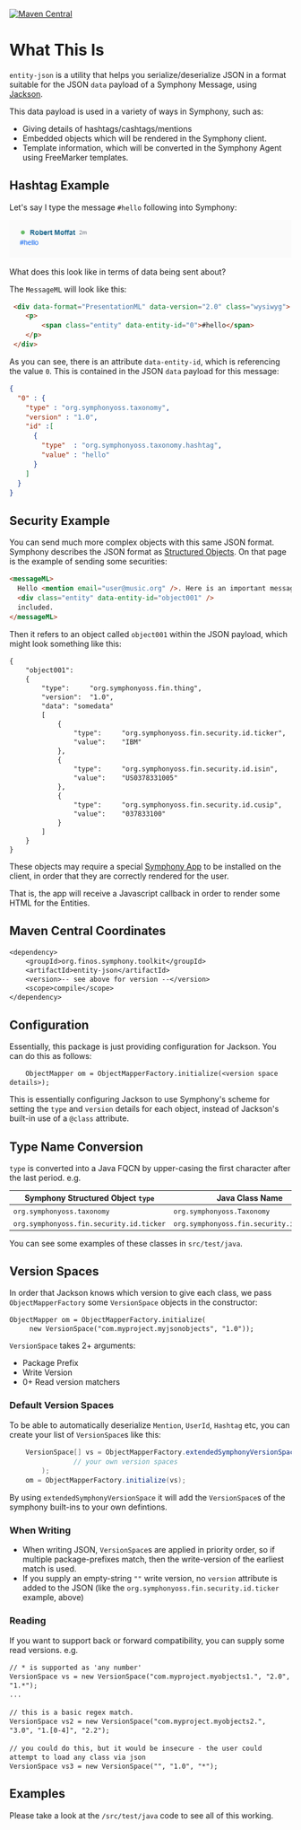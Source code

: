 [![Maven Central](https://img.shields.io/maven-central/v/org.finos.symphony.toolkit/symphony-java-toolkit)](https://search.maven.org/search?q=org.finos.symphony.toolkit)

# What This Is

`entity-json` is a utility that helps you serialize/deserialize JSON in a format suitable for the JSON `data` payload of a Symphony Message, using [Jackson](https://github.com/FasterXML/jackson).

This data payload is used in a variety of ways in Symphony, such as:

 - Giving details of hashtags/cashtags/mentions
 - Embedded objects which will be rendered in the Symphony client.
 - Template information, which will be converted in the Symphony Agent using FreeMarker templates.

## Hashtag Example

Let's say I type the message `#hello` following into Symphony:

![Hello](images/hello.png)

What does this look like in terms of data being sent about?

The `MessageML` will look like this:

```html
 <div data-format="PresentationML" data-version="2.0" class="wysiwyg">
    <p>
        <span class="entity" data-entity-id="0">#hello</span> 
    </p>
 </div>
```

As you can see, there is an attribute `data-entity-id`, which is referencing the value `0`.  This is contained in the JSON `data` payload for this message:

```json
{
  "0" : {
    "type" : "org.symphonyoss.taxonomy",
    "version" : "1.0",
    "id" :[ 
      {
        "type"  : "org.symphonyoss.taxonomy.hashtag",
        "value" : "hello"
      }
    ]
  }
}
```

## Security Example

You can send much more complex objects with this same JSON format.  Symphony describes the JSON format as [Structured Objects](https://developers.symphony.com/symphony-developer/docs/objects).  On that page is the example of sending some securities:

```html
<messageML>
  Hello <mention email="user@music.org" />. Here is an important message with an
  <div class="entity" data-entity-id="object001" /> 
  included.
</messageML>
```

Then it refers to an object called `object001` within the JSON payload, which might look something like this:

```
{
    "object001":
    {
        "type":     "org.symphonyoss.fin.thing",
        "version":  "1.0",
        "data": "somedata"
        [
            {
                "type":     "org.symphonyoss.fin.security.id.ticker",
                "value":    "IBM"
            },
            {
                "type":     "org.symphonyoss.fin.security.id.isin",
                "value":    "US0378331005"
            },
            {
                "type":     "org.symphonyoss.fin.security.id.cusip",
                "value":    "037833100"
            }
        ]
    }
}
```

These objects may require a special [Symphony App](https://symphony.com/resource/app-directory/) to be installed on the client, in order that they are correctly rendered for the user.  

That is, the app will receive a Javascript callback in order to render some HTML for the Entities.

## Maven Central Coordinates

```
<dependency>
    <groupId>org.finos.symphony.toolkit</groupId>
    <artifactId>entity-json</artifactId>
    <version>-- see above for version --</version>
    <scope>compile</scope>
</dependency>
```

## Configuration

Essentially, this package is just providing configuration for Jackson.  You can do this as follows:

```
    ObjectMapper om = ObjectMapperFactory.initialize(<version space details>);
```

This is essentially configuring Jackson to use Symphony's scheme for setting the `type` and `version` details for each object, instead of Jackson's built-in use of a `@class` attribute. 

## Type Name Conversion

`type` is converted into a Java FQCN by upper-casing the first character after the last period. e.g.


|Symphony Structured Object `type`|Java Class Name                      |
|-----------------------------------|-------------------------------------|
|`org.symphonyoss.taxonomy`         |`org.symphonyoss.Taxonomy`|
|`org.symphonyoss.fin.security.id.ticker`|`org.symphonyoss.fin.security.id.Ticker`|


You can see some examples of these classes in `src/test/java`.

## Version Spaces

In order that Jackson knows which version to give each class, we pass `ObjectMapperFactory` some `VersionSpace` objects in the constructor:

```
ObjectMapper om = ObjectMapperFactory.initialize(
     new VersionSpace("com.myproject.myjsonobjects", "1.0"));
```

`VersionSpace` takes 2+ arguments:
 - Package Prefix
 - Write Version
 - 0+ Read version matchers
 
### Default Version Spaces

To be able to automatically deserialize `Mention`, `UserId`, `Hashtag` etc, you can create your list of `VersionSpace`s like this:

```java
	VersionSpace[] vs = ObjectMapperFactory.extendedSymphonyVersionSpace(
				// your own version spaces
		);
	om = ObjectMapperFactory.initialize(vs);
```

By using `extendedSymphonyVersionSpace` it will add the `VersionSpace`s of the symphony built-ins to your own defintions.


### When Writing

- When writing JSON, `VersionSpace`s are applied in priority order, so if multiple package-prefixes match, then the write-version of the earliest match is used.
- If you supply an empty-string `""` write version, no `version` attribute is added to the JSON (like the `org.symphonyoss.fin.security.id.ticker` example, above)

### Reading 

If you want to support back or forward compatibility, you can supply some read versions.  e.g.

```
// * is supported as 'any number'
VersionSpace vs = new VersionSpace("com.myproject.myobjects1.", "2.0", "1.*");
...

// this is a basic regex match.
VersionSpace vs2 = new VersionSpace("com.myproject.myobjects2.", "3.0", "1.[0-4]", "2.2");

// you could do this, but it would be insecure - the user could attempt to load any class via json
VersionSpace vs3 = new VersionSpace("", "1.0", "*");
```

## Examples

Please take a look at the `/src/test/java` code to see all of this working.  





